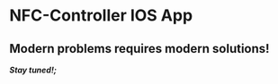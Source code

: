 # NFC-Controller IOS App

Modern problems requires modern solutions!
----------------
***Stay tuned!;***
